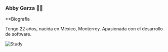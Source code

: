 ### Abby Garza 👋✨ 


**Biografia

Tengo 22 años, nacida en México, Monterrey. Apasionada con el desarrollo de software.

![Study](https://i.pinimg.com/originals/21/11/61/21116158daaeb1459b4ec0758505e1ad.gif)
